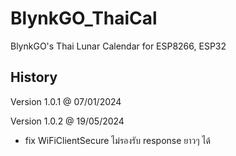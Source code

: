 # BlynkGO_ThaiCal
 BlynkGO's Thai Lunar Calendar for ESP8266, ESP32

## History
Version 1.0.1 @ 07/01/2024  
  
Version 1.0.2 @ 19/05/2024  
- fix WiFiClientSecure ไม่รองรับ response ยาวๆ ได้

